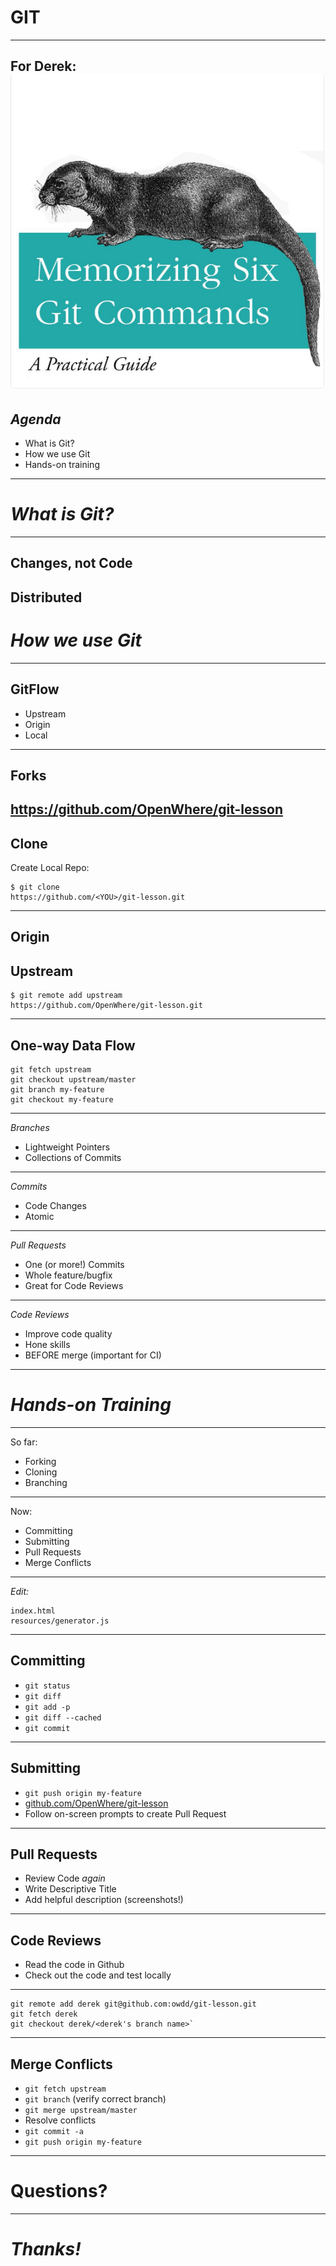 # GIT
---
For Derek:
![Memorizing Six Commands](./resources/memorizing-six.png)
---
## *Agenda*
+ What is Git?
+ How we use Git
+ Hands-on training
---
# *What is Git?*
---
Changes, not Code
---
Distributed
---
# *How we use Git*
---
GitFlow
---
+ Upstream
+ Origin
+ Local
---
Forks
---
https://github.com/OpenWhere/git-lesson
---
Clone
---
Create Local Repo:

```
$ git clone
https://github.com/<YOU>/git-lesson.git
```
---
Origin
---
Upstream
---
```
$ git remote add upstream
https://github.com/OpenWhere/git-lesson.git
```
---
One-way Data Flow
---
```
git fetch upstream
git checkout upstream/master
git branch my-feature
git checkout my-feature
```
---
*Branches*

+ Lightweight Pointers
+ Collections of Commits
---
*Commits*

+ Code Changes
+ Atomic
---
*Pull Requests*

+ One (or more!) Commits
+ Whole feature/bugfix
+ Great for Code Reviews
---
*Code Reviews*

+ Improve code quality
+ Hone skills
+ BEFORE merge (important for CI)
---
# *Hands-on Training*
---
So far:

+ Forking
+ Cloning
+ Branching
---
Now:

+ Committing
+ Submitting
+ Pull Requests
+ Merge Conflicts
---
*Edit:*
```
index.html
resources/generator.js
```
---
Committing
---
+ `git status`
+ `git diff`
+ `git add -p`
+ `git diff --cached`
+ `git commit`
---
Submitting
---
+ `git push origin my-feature`
+ [github.com/OpenWhere/git-lesson](github.com/OpenWhere/git-lesson)
+ Follow on-screen prompts to create Pull Request
---
Pull Requests
---
+ Review Code *again*
+ Write Descriptive Title
+ Add helpful description (screenshots!)
---
Code Reviews
---
+ Read the code in Github
+ Check out the code and test locally
---
```
git remote add derek git@github.com:owdd/git-lesson.git
git fetch derek
git checkout derek/<derek's branch name>`
```
---
Merge Conflicts
---
+ `git fetch upstream`
+ `git branch` (verify correct branch)
+ `git merge upstream/master`
+ Resolve conflicts
+ `git commit -a`
+ `git push origin my-feature`
---
# Questions?
---
# *Thanks!*
